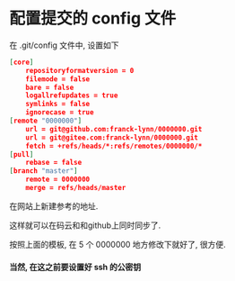 # 配置提交的 config 文件

在 .git/config 文件中, 设置如下

```json
[core]
	repositoryformatversion = 0
	filemode = false
	bare = false
	logallrefupdates = true
	symlinks = false
	ignorecase = true
[remote "0000000"]
	url = git@github.com:franck-lynn/0000000.git
	url = git@gitee.com:franck-lynn/0000000.git
	fetch = +refs/heads/*:refs/remotes/0000000/*
[pull]
	rebase = false
[branch "master"]
	remote = 0000000
	merge = refs/heads/master

```

在网站上新建参考的地址.

这样就可以在码云和和github上同时同步了.

按照上面的模板, 在 5 个 0000000 地方修改下就好了, 很方便.

#### 当然, 在这之前要设置好 ssh 的公密钥

